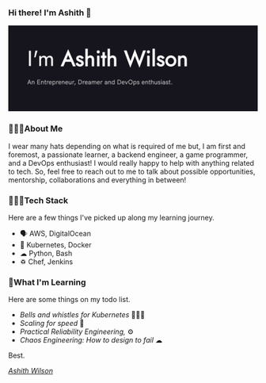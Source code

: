 ### Hi there! I'm Ashith 👋

<p align="center">
  <img src="./ashith-intro-github.png"
</p>

### 🙋🏽‍♂️About Me

<p> I wear many hats depending on what is required of me but, I am first and foremost, a passionate learner, a backend engineer, a game programmer, and a DevOps enthusiast! I would really happy to help with anything related to tech. So, feel free to reach out to me to talk about possible opportunities, mentorship, collaborations and everything in between!
</p>

### 👨🏽‍💻Tech Stack

<p>
Here are a few things I've picked up along my learning journey.
</p>

- 🗣 AWS, DigitalOcean
- 🎒 Kubernetes, Docker
- ☁ Python, Bash
- ♽ Chef, Jenkins

### 🌱What I'm Learning

Here are some things on my todo list.

- _Bells and whistles for Kubernetes_ 🧙🏽‍♂️
- _Scaling for speed_ 🤖
- _Practical Reliability Engineering,_ ⚙️
- _Chaos Engineering: How to design to fail_ ☁

Best.

<a href="https://ashithwilson.com" target="_blank">_Ashith Wilson_</a>
